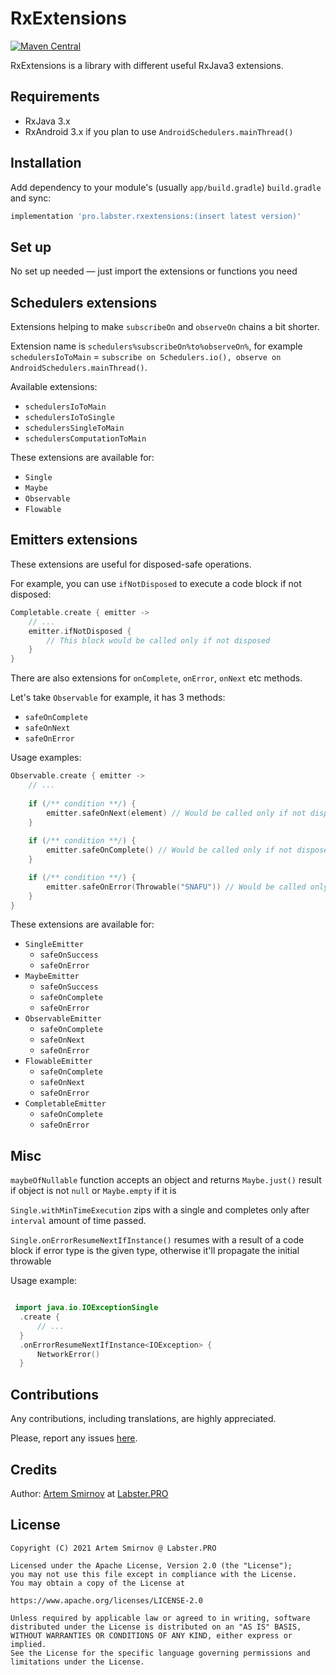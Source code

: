 # RxExtensions

[![Maven Central](https://maven-badges.herokuapp.com/maven-central/pro.labster/rxextensions/badge.svg)](https://maven-badges.herokuapp.com/maven-central/pro.labster/rxextensions)

RxExtensions is a library with different useful RxJava3 extensions.

## Requirements

- RxJava 3.x
- RxAndroid 3.x if you plan to use `AndroidSchedulers.mainThread()`

## Installation

Add dependency to your module's (usually `app/build.gradle`) `build.gradle` and sync:

```groovy
implementation 'pro.labster.rxextensions:(insert latest version)'
```

## Set up

No set up needed — just import the extensions or functions you need

## Schedulers extensions

Extensions helping to make `subscribeOn` and `observeOn` chains a bit shorter.

Extension name is `schedulers%subscribeOn%to%observeOn%`, for example `schedulersIoToMain` = `subscribe on Schedulers.io(), observe on AndroidSchedulers.mainThread()`.

Available extensions: 

- `schedulersIoToMain`
- `schedulersIoToSingle`
- `schedulersSingleToMain`
- `schedulersComputationToMain`

These extensions are available for:

- `Single`
- `Maybe`
- `Observable`
- `Flowable`

## Emitters extensions

These extensions are useful for disposed-safe operations.

For example, you can use `ifNotDisposed` to execute a code block if not disposed:

```kotlin
Completable.create { emitter -> 
    // ...
    emitter.ifNotDisposed {
        // This block would be called only if not disposed
    }
}
```

There are also extensions for `onComplete`, `onError`, `onNext` etc methods.

Let's take `Observable` for example, it has 3 methods:

- `safeOnComplete`
- `safeOnNext`
- `safeOnError`

Usage examples:

```kotlin
Observable.create { emitter ->
    // ...
    
    if (/** condition **/) {
        emitter.safeOnNext(element) // Would be called only if not disposed
    }
    
    if (/** condition **/) {
        emitter.safeOnComplete() // Would be called only if not disposed
    }

    if (/** condition **/) {
        emitter.safeOnError(Throwable("SNAFU")) // Would be called only if not disposed
    }
}
```

These extensions are available for:

- `SingleEmitter`
  - `safeOnSuccess`
  - `safeOnError`
- `MaybeEmitter`
  - `safeOnSuccess`
  - `safeOnComplete`
  - `safeOnError`
- `ObservableEmitter`
  - `safeOnComplete`
  - `safeOnNext`
  - `safeOnError`
- `FlowableEmitter`
  - `safeOnComplete`
  - `safeOnNext`
  - `safeOnError`
- `CompletableEmitter`
  - `safeOnComplete`
  - `safeOnError`
  
## Misc

`maybeOfNullable` function accepts an object and returns `Maybe.just()` result if object is not `null` or `Maybe.empty` if it is

`Single.withMinTimeExecution` zips with a single and completes only after `interval` amount of time passed.

`Single.onErrorResumeNextIfInstance()` resumes with a result of a code block if error type is the given type, otherwise it'll propagate the initial throwable

Usage example:

```kotlin

 import java.io.IOExceptionSingle
  .create { 
      // ...
  }
  .onErrorResumeNextIfInstance<IOException> {
      NetworkError()
  }
```

## Contributions

Any contributions, including translations, are highly appreciated.

Please, report any issues [here](https://github.com/LabsterPRO/RxExtensions/android-smart-rate/issues).

## Credits

Author: [Artem Smirnov](https://smirnov.page) at [Labster.PRO](https://labster.pro)

## License

```
Copyright (C) 2021 Artem Smirnov @ Labster.PRO

Licensed under the Apache License, Version 2.0 (the "License");
you may not use this file except in compliance with the License.
You may obtain a copy of the License at

https://www.apache.org/licenses/LICENSE-2.0

Unless required by applicable law or agreed to in writing, software
distributed under the License is distributed on an "AS IS" BASIS,
WITHOUT WARRANTIES OR CONDITIONS OF ANY KIND, either express or implied.
See the License for the specific language governing permissions and
limitations under the License.
```